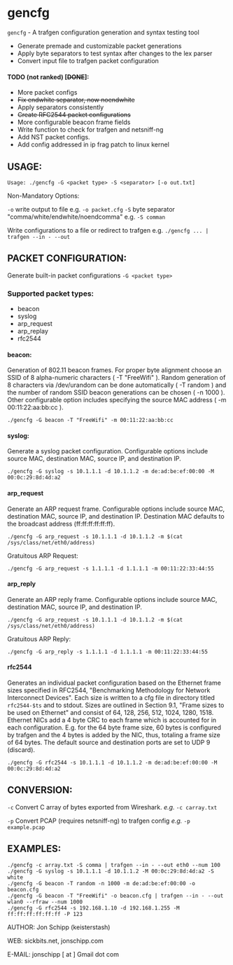# gencfg

`gencfg` - A trafgen configuration generation and syntax testing tool

   * Generate premade and customizable packet generations
   * Apply byte separators to test syntax after changes to the lex parser
   * Convert input file to trafgen packet configuration

#### TODO (not ranked) [~~DONE~~]:

   * More packet configs
   * ~~Fix endwhite separator, now noendwhite~~
   * Apply separators consistently
   * ~~Create RFC2544 packet configurations~~
   * More configurable beacon frame fields
   * Write function to check for trafgen and netsniff-ng
   * Add NST packet configs.
   * Add config addressed in ip frag patch to linux kernel

## USAGE:

```shell
Usage: ./gencfg -G <packet type> -S <separator> [-o out.txt]
```

Non-Mandatory Options:

`-o` write output to file e.g. `-o packet.cfg`
`-S` byte separator "comma/white/endwhite/noendcomma" e.g. `-S comman`

Write configurations to a file or redirect to trafgen e.g.
`./gencfg ... | trafgen --in - --out`

## PACKET CONFIGURATION:

Generate built-in packet configurations `-G <packet type>`

### Supported packet types:

   * beacon
   * syslog
   * arp_request
   * arp_replay
   * rfc2544

#### beacon:
Generation of 802.11 beacon frames. For proper byte alignment choose
an SSID of 8 alpha-numeric characters ( -T "FreeWifi" ). Random
generation of 8 characters via /dev/urandom can be done automatically
( -T random ) and the number of random SSID beacon generations can be
chosen ( -n 1000 ). Other configurable option includes specifying the
source MAC address ( -m 00:11:22:aa:bb:cc ).

```shell
./gencfg -G beacon -T "FreeWifi" -m 00:11:22:aa:bb:cc
```

#### syslog:
Generate a syslog packet configuration. Configurable options
include source MAC, destination MAC, source IP, and destination IP.

```shell
./gencfg -G syslog -s 10.1.1.1 -d 10.1.1.2 -m de:ad:be:ef:00:00 -M 00:0c:29:8d:4d:a2
```

#### arp_request
Generate an ARP request frame. Configurable options include source MAC,
destination MAC, source IP, and destination IP. Destination MAC defaults
to the broadcast address (ff:ff:ff:ff:ff:ff).

```shell
./gencfg -G arp_request -s 10.1.1.1 -d 10.1.1.2 -m $(cat /sys/class/net/eth0/address)
```

Gratuitous ARP Request:

```shell
./gencfg -G arp_request -s 1.1.1.1 -d 1.1.1.1 -m 00:11:22:33:44:55
```

#### arp_reply
Generate an ARP reply frame. Configurable options include source MAC,
destination MAC, source IP, and destination IP.

```shell
./gencfg -G arp_request -s 10.1.1.1 -d 10.1.1.2 -m $(cat /sys/class/net/eth0/address)
```

Gratuitous ARP Reply:

```shell
./gencfg -G arp_reply -s 1.1.1.1 -d 1.1.1.1 -m 00:11:22:33:44:55
```

#### rfc2544
Generates an individual packet configuration based on the Ethernet
frame sizes specified in RFC2544, "Benchmarking Methodology for
Network Interconnect Devices". Each size is written to a cfg file
in directory titled `rfc2544-$ts` and to stdout. Sizes are outlined in
Section 9.1, "Frame sizes to be used on Ethernet" and consist of 64,
128, 256, 512, 1024, 1280, 1518. Ethernet NICs add a 4 byte CRC to each
frame which is accounted for in each configuration. E.g. for the 64 byte
frame size, 60 bytes is configured by trafgen and the 4 bytes is added
by the NIC, thus, totaling a frame size of 64 bytes. The default source
and destination ports are set to UDP 9 (discard).

```shell
./gencfg -G rfc2544 -s 10.1.1.1 -d 10.1.1.2 -m de:ad:be:ef:00:00 -M 00:0c:29:8d:4d:a2
```

## CONVERSION:

`-c` Convert C array of bytes exported from Wireshark. *e.g.* `-c carray.txt`

`-p` Convert PCAP (requires netsniff-ng) to trafgen config *e.g.* `-p example.pcap`

## EXAMPLES:
```shell
./gencfg -c array.txt -S comma | trafgen --in - --out eth0 --num 100
./gencfg -G syslog -s 10.1.1.1 -d 10.1.1.2 -M 00:0c:29:8d:4d:a2 -S white
./gencfg -G beacon -T random -n 1000 -m de:ad:be:ef:00:00 -o beacon.cfg
./gencfg -G beacon -T "FreeWifi" -o beacon.cfg | trafgen --in - --out wlan0 --rfraw --num 1000
./gencfg -G rfc2544 -s 192.168.1.10 -d 192.168.1.255 -M ff:ff:ff:ff:ff:ff -P 123
```

AUTHOR: Jon Schipp (keisterstash)

WEB: sickbits.net, jonschipp.com

E-MAIL: jonschipp [ at ] Gmail dot com

